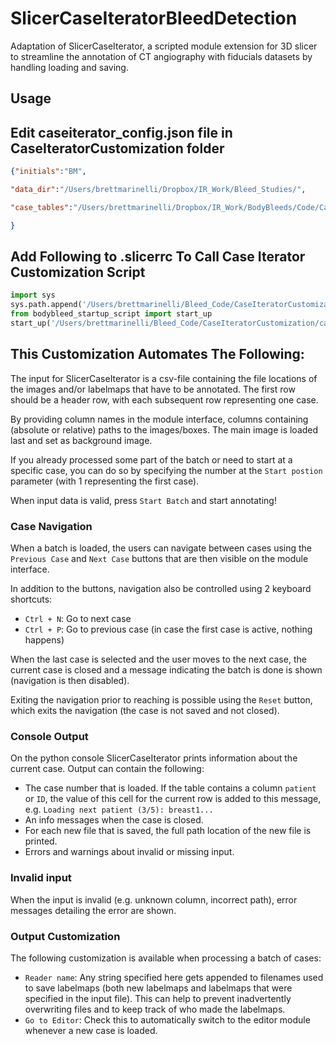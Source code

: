 # SlicerCaseIteratorBleedDetection

Adaptation of SlicerCaseIterator, a scripted module extension for 3D slicer to streamline the annotation of CT angiography with fiducials datasets by handling
loading and saving.

## Usage

## Edit caseiterator_config.json file in CaseIteratorCustomization folder

``` json
{"initials":"BM",

"data_dir":"/Users/brettmarinelli/Dropbox/IR_Work/Bleed_Studies/",

"case_tables":"/Users/brettmarinelli/Dropbox/IR_Work/BodyBleeds/Code/CaseIteratorCustomization/CaseTables"

}
```

## Add Following to .slicerrc To Call Case Iterator Customization Script

``` Python
import sys
sys.path.append('/Users/brettmarinelli/Bleed_Code/CaseIteratorCustomization/')
from bodybleed_startup_script import start_up
start_up('/Users/brettmarinelli/Bleed_Code/CaseIteratorCustomization/caseiterator_config_BM.json')
```

## This Customization Automates The Following:

The input for SlicerCaseIterator is a csv-file containing the file locations of the images
and/or labelmaps that have to be annotated. The first row should be a header row, with
each subsequent row representing one case.

By providing column names in the module interface, columns containing (absolute or relative)
paths to the images/boxes. The main image is loaded last and set as background image.

If you already processed some part of the batch or need to start at a specific case, you can
do so by specifying the number at the `Start postion` parameter (with 1 representing the first case).

When input data is valid, press `Start Batch` and start annotating!

### Case Navigation

When a batch is loaded, the users can navigate between cases using the `Previous Case` and `Next Case`
buttons that are then visible on the module interface.

In addition to the buttons, navigation also be controlled using 2 keyboard shortcuts:
- `Ctrl + N`: Go to next case
- `Ctrl + P`: Go to previous case (in case the first case is active, nothing happens)

When the last case is selected and the user moves to the next case, the current case is closed
and a message indicating the batch is done is shown (navigation is then disabled).

Exiting the navigation prior to reaching is possible using the `Reset` button,
which exits the navigation (the case is not saved and not closed).

### Console Output

On the python console SlicerCaseIterator prints information about the current case.
Output can contain the following:
- The case number that is loaded. If the table contains a column `patient` or `ID`, the value
  of this cell for the current row is added to this message, e.g. `Loading next patient (3/5): breast1...` 
- An info messages when the case is closed.
- For each new file that is saved, the full path location of the new file is printed.
- Errors and warnings about invalid or missing input.

### Invalid input

When the input is invalid (e.g. unknown column, incorrect path), error messages
detailing the error are shown.

### Output Customization

The following customization is available when processing a batch of cases:
- `Reader name`: Any string specified here gets appended to filenames used to save labelmaps
  (both new labelmaps and labelmaps that were specified in the input file). This can help to
  prevent inadvertently overwriting files and to keep track of who made the labelmaps.
- `Go to Editor`: Check this to automatically switch to the editor module whenever a new case is loaded.
